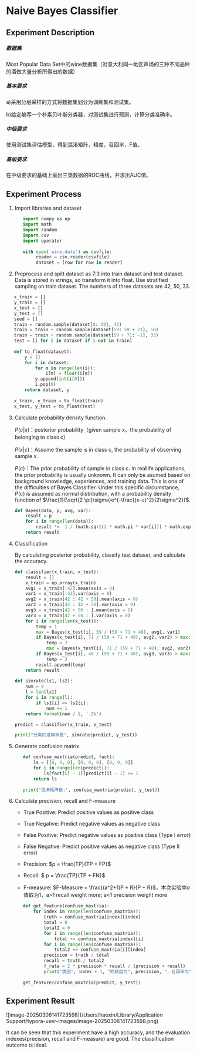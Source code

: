 # Naive Bayes Classifier

## Experiment Description

##### 数据集

Most Popular Data Set中的wine数据集（对意大利同一地区声场的三种不同品种的酒做大量分析所得出的数据）

##### 基本要求

a)采用分层采样的方式将数据集划分为训练集和测试集。 

b)给定编写一个朴素贝叶斯分类器，对测试集进行预测，计算分类准确率。

##### 中级要求

使用测试集评估模型，得到混淆矩阵，精度，召回率，F值。

##### 高级要求

在中级要求的基础上画出三类数据的ROC曲线，并求出AUC值。

## Experiment Process

1. Import libraries and dataset

   ```python
      import numpy as np 
      import math
      import random
      import csv
      import operator
      
      with open('wine.data') as csvfile:
           reader = csv.reader(csvfile)
           dataset = [row for row in reader]

2. Preprocess and spilt dataset as 7:3 into train dataset and test dataset. Data is stored in strings, so transform it into float. Use stratified sampling on train dataset. The numbers of three datasets are 42, 50, 33.

```python
   x_train = []
   y_train = []
   x_test = []
   y_test = []
   seed = []
   train = random.sample(dataset[0: 59], 42)
   train = train + random.sample(dataset[59: 59 + 71], 50)
   train = train + random.sample(dataset[59 + 71: -1], 33)
   test = [i for i in dataset if i not in train]
   
   def to_float(dataset):
       y = []
       for i in dataset:
           for m in range(len(i)):
               i[m] = float(i[m])
           y.append(int(i[0]))
           i.pop(0)
       return dataset, y
   
   x_train, y_train = to_float(train)
   x_test, y_test = to_float(test)
```

3. Calculate probability density function.

   $P(c|x)$：posterior probability（given sample x，the probability of belonging to class c）

   $P(x|c)$：Assume the sample is in class c, the probability of observing sample x.

   $P(c)$：The prior probability of sample in class c. In reallife applications, the prior probability is usually unknown. It can only be asumed based on background knowledge, experiences, and training data. This is one of the difficulties of Bayes Classifier. Under this specific circumstance, $P(c)$ is assumed as normal distribution, with a probability density function of $\frac{1}{\sqrt{2 \pi}\sigma}e^{-\frac{(x-u)^2}{2\sigma^2}}$.

   ```python
   def Bayes(data, p, avg, var):
       result = p
       for i in range(len(data)):
           result *=  1 / (math.sqrt(2 * math.pi * var[i])) * math.exp(-((data[i] - avg[i])**2) / (2 * var[i]))
       return result
   ```

4. Classification

   By calculating posterior probability, classify test dataset, and calculate the accuracy.

   ```python
   def classifier(x_train, x_test):
       result = []
       x_train = np.array(x_train)
       avg1 = x_train[:42].mean(axis = 0)
       var1 = x_train[:42].var(axis = 0)
       avg2 = x_train[42 : 42 + 50].mean(axis = 0)
       var2 = x_train[42 : 42 + 50].var(axis = 0)
       avg3 = x_train[42 + 50 : ].mean(axis = 0)
       var3 = x_train[42 + 50 : ].var(axis = 0)
       for i in range(len(x_test)):
           temp = 1
           max = Bayes(x_test[i], 59 / (59 + 71 + 48), avg1, var1)
           if Bayes(x_test[i], 71 / (59 + 71 + 48), avg2, var2) > max:
               temp = 2
               max = Bayes(x_test[i], 71 / (59 + 71 + 48), avg2, var2)
           if Bayes(x_test[i], 48 / (59 + 71 + 48), avg3, var3) > max:
               temp = 3
           result.append(temp)
       return result
     
   def simrate(ls1, ls2):
       num = 0
       l = len(ls1)
       for i in range(l):
           if ls1[i] == ls2[i]:
               num += 1
       return format(num / l, '.2%')
   
   predict = classifier(x_train, x_test)
   
   print("分类的准确率是", simrate(predict, y_test))
   ```

5. Generate confusion matrix

   ```python
      def confuse_maxtria(predict, fact):
          ls = [[0, 0, 0], [0, 0, 0], [0, 0, 0]]
          for i in range(len(predict)):
              ls[fact[i] - 1][predict[i] - 1] += 1
          return ls
      
      print("混淆矩阵是:", confuse_maxtria(predict, y_test))

6. Calculate precision, recall and F-measure

   - True Positive: Predict positive values as positive class
   - True Negative: Predict negative values as negative class
   - False Positive: Predict negative values as positive class (Type I error)
   - False Negative: Predict positive values as negative class (Type II error)

   - Precision: $p = \frac{TP}{TP + FP}$
   - Recall: $ p = \frac{TP}{TP + FN}$
   - F-measure: $F-Measure = \frac{(a^2+1)P * R}{P + R}$，本次实验中$a$值取为1，a>1 recall weight more; a<1 precision weight more

   ```python
      def get_feature(confuse_maxtria):
          for index in range(len(confuse_maxtria)):
              truth = confuse_maxtria[index][index]
              total = 0
              total2 = 0
              for i in range(len(confuse_maxtria)):
                  total += confuse_maxtria[index][i]
              for i in range(len(confuse_maxtria)):
                  total2 += confuse_maxtria[i][index]
              precision = truth / total
              recall = truth / total2
              f_rate = 2 * precision * recall / (precision + recall)
              print("类别", index + 1, "的精度为", precision, "，召回率为", recall, "，F值为", f_rate)
      
      get_feature(confuse_maxtria(predict, y_test))

## Experiment Result

![image-20250306141723598](/Users/haoxin/Library/Application Support/typora-user-images/image-20250306141723598.png)

It can be seen that this experiment have a high accuracy, and the evaluation indexes(precision, recall and F-measure) are good. The classification outcome is ideal.